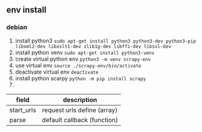 ## env install
### debian
1. install python3
   `sudo apt-get install python3 python3-dev python3-pip libxml2-dev libxslt1-dev zlib1g-dev libffi-dev libssl-dev`
2. install python venv
   `sudo apt-get install python3-venv`
3. create virtual python env
   `python3 -m venv scrapy-env`
4. use virtual env
   `source ./scrapy-env/bin/activate`
5. deactivate virtual env
   `deactivate`
6. install python scarpy
   `python -m pip install scrapy`
7. 
   
| field      | description                 |
| ---------- | --------------------------- |
| start_urls | request urls define (array) |
| parse      | default callback (function) |

